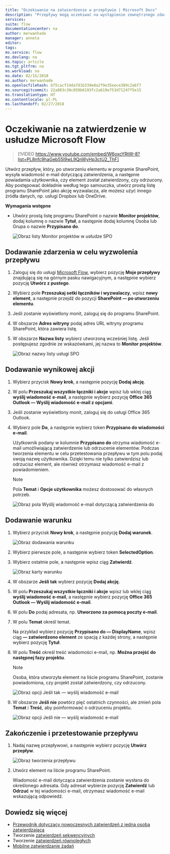 ```yaml
---
title: "Oczekiwanie na zatwierdzenie w przepływie | Microsoft Docs"
description: "Przepływy mogą oczekiwać na wystąpienie zewnętrznego zdarzenia, takiego jak zatwierdzenie lub odrzucenie zmiany przez użytkownika, przed wykonaniem akcji, np. wysłania powiadomienia o decyzji."
services: 
suite: flow
documentationcenter: na
author: merwanhade
manager: anneta
editor: 
tags: 
ms.service: flow
ms.devlang: na
ms.topic: article
ms.tgt_pltfrm: na
ms.workload: na
ms.date: 02/15/2018
ms.author: merwanhade
ms.openlocfilehash: b75cacf14da7d1b339e8a2f9e35eece389c2a6f7
ms.sourcegitcommit: 22a883c30c859b6193fc2a619e753d71247f5e15
ms.translationtype: HT
ms.contentlocale: pl-PL
ms.lasthandoff: 02/27/2018
---
```

# <a name="wait-for-approval-in-microsoft-flow"></a>Oczekiwanie na zatwierdzenie w usłudze Microsoft Flow

> [!VIDEO https://www.youtube.com/embed/W6oxcYRtW-8?list=PL8nfc9haGeb55I9wL9QnWyHp3ctU2_ThF]
>


Utwórz przepływ, który, po utworzeniu elementu w programie SharePoint, wysyła wiadomość e-mail dotyczącą zatwierdzenia, a następnie powiadamia użytkownika, czy element został zatwierdzony, czy odrzucony. Aby postępować dokładnie według tego samouczka, utwórz prostą listę programu SharePoint jako akcję wyzwalacza, ale możesz użyć innego źródła danych, np. usługi Dropbox lub OneDrive.

**Wymagania wstępne**

* Utwórz prostą listę programu SharePoint o nazwie **Monitor projektów**, dodaj kolumnę o nazwie **Tytuł**, a następnie dodaj kolumnę Osoba lub Grupa o nazwie **Przypisano do**.

   ![Obraz listy Monitor projektów w usłudze SPO](./media/wait-for-approvals/project-tracker.png)

## <a name="add-an-event-to-trigger-the-flow"></a>Dodawanie zdarzenia w celu wyzwolenia przepływu

1. Zaloguj się do usługi [Microsoft Flow](https://flow.microsoft.com), wybierz pozycję **Moje przepływy** znajdującą się na górnym pasku nawigacyjnym, a następnie wybierz pozycję **Utwórz z pustego**.

1. Wybierz pole **Przeszukaj setki łączników i wyzwalaczy**, wpisz **nowy element**, a następnie przejdź do pozycji **SharePoint — po utworzeniu elementu**.

1. Jeśli zostanie wyświetlony monit, zaloguj się do programu SharePoint.
1. W obszarze **Adres witryny** podaj adres URL witryny programu SharePoint, która zawiera listę.

1. W obszarze **Nazwa listy** wybierz utworzoną wcześniej listę. Jeśli postępujesz zgodnie ze wskazówkami, jej nazwa to **Monitor projektów**.

    ![Obraz nazwy listy usługi SPO](./media/wait-for-approvals/SPO-list-name.png)

## <a name="add-the-resulting-action"></a>Dodawanie wynikowej akcji

1. Wybierz przycisk **Nowy krok**, a następnie pozycję **Dodaj akcję**.

1. W polu **Przeszukaj wszystkie łączniki i akcje** wpisz lub wklej ciąg **wyślij wiadomość e-mail**, a następnie wybierz pozycję **Office 365 Outlook — Wyślij wiadomość e-mail z opcjami**.

1. Jeśli zostanie wyświetlony monit, zaloguj się do usługi Office 365 Outlook.

1. Wybierz pole **Do**, a następnie wybierz token **Przypisano do wiadomości e-mail**.

    Użytkownik podany w kolumnie **Przypisano do** otrzyma wiadomość e-mail umożliwiającą zatwierdzenie lub odrzucenie elementów. Podczas tworzenia elementu w celu przetestowania przepływu w tym polu podaj swoją nazwę użytkownika. Dzięki temu nie tylko zatwierdzisz lub odrzucisz element, ale również otrzymasz wiadomość e-mail z powiadomieniem.

    > [!NOTE]
    > Pola **Temat** i **Opcje użytkownika** możesz dostosować do własnych potrzeb.

    ![Obraz pola Wyślij wiadomość e-mail dotyczącą zatwierdzenia do](./media/wait-for-approvals/send-approval-email-to.png)

## <a name="add-a-condition"></a>Dodawanie warunku

1. Wybierz przycisk **Nowy krok**, a następnie pozycję **Dodaj warunek**.

    ![Obraz dodawania warunku](./media/wait-for-approvals/add-a-condition.png)
1. Wybierz pierwsze pole, a następnie wybierz token **SelectedOption**.
1. Wybierz ostatnie pole, a następnie wpisz ciąg **Zatwierdź**.

    ![Obraz karty warunku](./media/wait-for-approvals/condition-card-2.png)

1. W obszarze **Jeśli tak** wybierz pozycję **Dodaj akcję**.

1. W polu **Przeszukaj wszystkie łączniki i akcje** wpisz lub wklej ciąg **wyślij wiadomość e-mail**, a następnie wybierz pozycję **Office 365 Outlook — Wyślij wiadomość e-mail**.

1. W polu **Do** podaj adresata, np. **Utworzono za pomocą poczty e-mail**.

1. W polu **Temat** określ temat.

    Na przykład wybierz pozycję **Przypisano do — DisplayName**, wpisz ciąg **— zatwierdzono element** ze spacją z każdej strony, a następnie wybierz pozycję **Tytuł**.

1. W polu **Treść** określ treść wiadomości e-mail, np. **Można przejść do następnej fazy projektu**.

    > [!NOTE]
    > Osoba, która utworzyła element na liście programu SharePoint, zostanie powiadomiona, czy projekt został zatwierdzony, czy odrzucony.

    ![Obraz opcji Jeśli tak — wyślij wiadomość e-mail](./media/wait-for-approvals/if-yes-send-email-card-3.png)

1. W obszarze **Jeśli nie** powtórz pięć ostatnich czynności, ale zmień pola **Temat** i **Treść**, aby poinformować o odrzuceniu projektu.

     ![Obraz opcji Jeśli nie — wyślij wiadomość e-mail](./media/wait-for-approvals/no-send-email-2.png)

## <a name="finish-and-test-your-flow"></a>Zakończenie i przetestowanie przepływu

1. Nadaj nazwę przepływowi, a następnie wybierz pozycję **Utwórz przepływ**.

     ![Obraz tworzenia przepływu](./media/wait-for-approvals/create-flow.png)
1. Utwórz element na liście programu SharePoint.

    Wiadomość e-mail dotycząca zatwierdzenia zostanie wysłana do określonego adresata. Gdy adresat wybierze pozycję **Zatwierdź** lub **Odrzuć** w tej wiadomości e-mail, otrzymasz wiadomość e-mail wskazującą odpowiedź.

## <a name="learn-more"></a>Dowiedz się więcej

* [Przewodnik dotyczący nowoczesnych zatwierdzeń z jedną osobą zatwierdzającą](modern-approvals.md)
* Tworzenie [zatwierdzeń sekwencyjnych](sequential-modern-approvals.md)
* Tworzenie [zatwierdzeń równoległych](parallel-modern-approvals.md)
* [Mobilne zatwierdzanie żądań](mobile-approvals.md)

